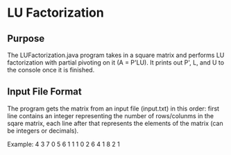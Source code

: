 # LU Factorization
## Purpose
The LUFactorization.java program takes in a square matrix and performs LU factorization
with partial pivoting on it (A = P'LU). It prints out P', L, and U to the console once
it is finished.

## Input File Format
The program gets the matrix from an input file (input.txt) in this order: first line
contains an integer representing the number of rows/colunms in the sqare matrix, each
line after that represents the elements of the matrix (can be integers or decimals).

Example:
4
3 7 0 5
6 1 1 1
0 2 6 4
1 8 2 1

